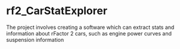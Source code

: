 rf2_CarStatExplorer
===================

The project involves creating a software which can extract stats and information about rFactor 2 cars, such as engine power curves and suspension information
